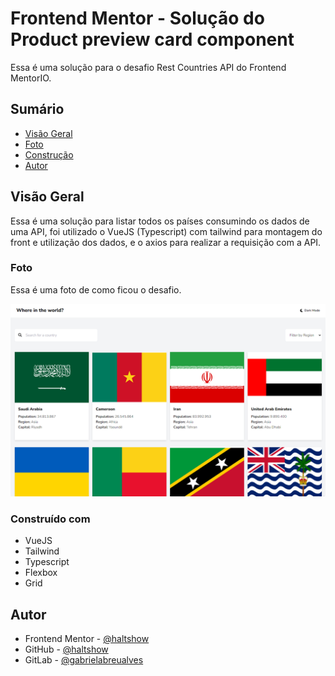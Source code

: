 # Frontend Mentor - Solução do Product preview card component

Essa é uma solução para o desafio Rest Countries API do Frontend MentorIO.

## Sumário

- [Visão Geral](#visão-geral)
- [Foto](#foto)
- [Construção](#construído-com)
- [Autor](#autor)

## Visão Geral

Essa é uma solução para listar todos os países consumindo os dados de uma API, foi utilizado o VueJS (Typescript) com tailwind para montagem do front e utilização dos dados, e o axios para realizar a requisição com a API.

### Foto

Essa é uma foto de como ficou o desafio.

![](./screenshot.PNG)

### Construído com

- VueJS
- Tailwind
- Typescript
- Flexbox
- Grid

## Autor

- Frontend Mentor - [@haltshow](https://www.frontendmentor.io/profile/haltshow)
- GitHub - [@haltshow](https://github.com/haltshow)
- GitLab - [@gabrielabreualves](https://gitlab.com/gabrielabreualves)
